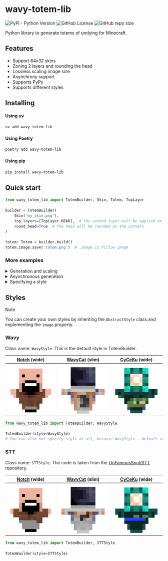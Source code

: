 # wavy-totem-lib

![PyPI - Python Version](https://img.shields.io/pypi/pyversions/wavy-totem-lib?style=for-the-badge&logo=Python&logoColor=white&label=Version&labelColor=1A222E&color=242B36&cacheSeconds=0)
![GitHub License](https://img.shields.io/github/license/wavy-cat/wavy-totem-lib?style=for-the-badge&labelColor=1A222E&color=242B36)
![GitHub repo size](https://img.shields.io/github/repo-size/wavy-cat/wavy-totem-lib?style=for-the-badge&logo=github&logoColor=white&labelColor=1A222E&color=242B36&cacheSeconds=0)

Python library to generate totems of undying for Minecraft.

## Features

* Support 64x32 skins
* Zoning 2 layers and rounding the head
* Lossless scaling image size
* Asynchrony support
* Supports PyPy
* Supports different styles

## Installing

#### Using uv

```bash
uv add wavy-totem-lib
```

#### Using Poetry

```bash
poetry add wavy-totem-lib
```

#### Using pip

```bash
pip install wavy-totem-lib
```

## Quick start

```python
from wavy_totem_lib import TotemBuilder, Skin, Totem, TopLayer

builder = TotemBuilder(
    Skin('my_skin.png'),
    top_layers=[TopLayer.HEAD],  # the second layer will be applied only to the head
    round_head=True  # the head will be rounded at the corners
)

totem: Totem = builder.build()
totem.image.save('totem.png')  # .image is Pillow image
```

### More examples

<details>
<summary>Generation and scaling</summary>

```python
from wavy_totem_lib import TotemBuilder, Skin, Totem

builder = TotemBuilder(Skin('my_skin.png', slim=True))

totem: Totem = builder.build()
scaled = totem.scale(factor=8)  # Scaling from 16×16 to 128×128
scaled.save('totem.png')
```

> To scale up, use the built-in `scale()` method instead of `resize()` from Pillow, because it may blur the image.

</details>

<details>
<summary>Asynchronous generation</summary>

```python
import asyncio
from io import BytesIO
from wavy_totem_lib import TotemBuilder, Skin, Totem, TopLayer
# To save a file asynchronously, install the aiofiles package
import aiofiles


async def main():
    builder = TotemBuilder(Skin('my_skin.png', slim=False),
                           top_layers=[TopLayer.HEAD, TopLayer.HANDS],
                           round_head=True)
    totem: Totem = await builder.build_async()
    temp = BytesIO()
    totem.image.save(temp, format='png')

    async with aiofiles.open('totem.png', 'wb') as f:
        await f.write(temp.getvalue())


asyncio.run(main())
```

</details>

<details>
<summary>Specifying a style</summary>

```python
from wavy_totem_lib import TotemBuilder, Skin, Totem, STTStyle

# WavyStyle (default), STTStyle available built-in
builder = TotemBuilder(Skin('my_skin.png'), style=STTStyle)
totem: Totem = builder.build()
totem.image.save('totem.png')
```

> The `generate()` method accepts **kwargs, which will be passed on to the style class. None of the built-in styles
> support them.

</details>

## Styles

> [!NOTE]
> You can create your own styles by inheriting the `AbstractStyle` class and implementing the `image` property.

### Wavy

Class name: `WavyStyle`.
This is the default style in TotemBuilder.

| [Notch](https://namemc.com/profile/Notch.1) (wide) | [WavyCat](https://namemc.com/profile/_WavyCat_.1) (slim) | [CyCeKu](https://namemc.com/profile/CyCeKu.1) (wide) |
|----------------------------------------------------|----------------------------------------------------------|------------------------------------------------------|
| ![Skin](.github/assets/notch_wavy.png)             | ![Skin](.github/assets/wavycat_wavy.png)                 | ![Skin](.github/assets/cyceku_wavy.png)              |

```python
from wavy_totem_lib import TotemBuilder, WavyStyle

TotemBuilder(style=WavyStyle)
# You can also not specify style at all, because WavyStyle – default style.
```

### STT

Class name: `STTStyle`.
The code is taken from the [UnFamousSoul/STT](https://github.com/UnFamousSoul/STT) repository.

| [Notch](https://namemc.com/profile/Notch.1) (wide) | [WavyCat](https://namemc.com/profile/_WavyCat_.1) (slim) | [CyCeKu](https://namemc.com/profile/CyCeKu.1) (wide) |
|----------------------------------------------------|----------------------------------------------------------|------------------------------------------------------|
| ![Skin](.github/assets/notch_stt.png)              | ![Skin](.github/assets/wavycat_stt.png)                  | ![Skin](.github/assets/cyceku_stt.png)               |

```python
from wavy_totem_lib import TotemBuilder, STTStyle

TotemBuilder(style=STTStyle)
```